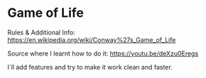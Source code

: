 # Game of Life 

Rules & Additional Info: https://en.wikipedia.org/wiki/Conway%27s_Game_of_Life 

Source where I learnt how to do it: https://youtu.be/deXzu0Eregs 

I`ll add features and try to make it work clean and faster.